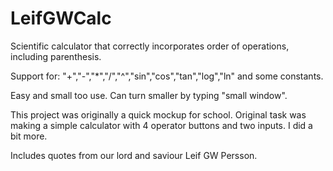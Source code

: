 # LeifGWCalc

Scientific calculator that correctly incorporates order of operations, including parenthesis.

Support for: "+","-","*","/","^","sin","cos","tan","log","ln" and some constants.

Easy and small too use. Can turn smaller by typing "small window".

This project was originally a quick mockup for school. Original task was making a simple calculator with 4 operator buttons and two inputs. I did a bit more.

Includes quotes from our lord and saviour Leif GW Persson.
